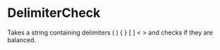 # DelimiterCheck
Takes a string containing delimiters ( ) { } [ ] &lt; > and checks if they are balanced.
